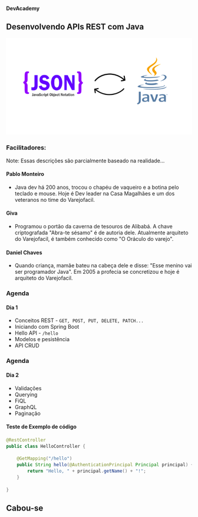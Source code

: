#### DevAcademy 



## Desenvolvendo APIs REST com Java



![Image](imagens/java-json.png)



### Facilitadores:
Note: Essas descrições são parcialmente baseado na realidade...



#### Pablo Monteiro
- Java dev há 200 anos, trocou o chapéu de vaqueiro e a botina pelo teclado e mouse. Hoje é Dev leader na Casa Magalhães e um dos veteranos no time do Varejofacil.



#### Giva
- Programou o portão da caverna de tesouros de Alibabá. A chave criptografada "Abra-te sésamo" é de autoria dele. Atualmente arquiteto do Varejofacil, é também conhecido como "O Oráculo do varejo".



#### Daniel Chaves
- Quando criança, mamãe bateu na cabeça dele e disse: "Esse menino vai ser programador Java". Em 2005 a profecia se concretizou e hoje é arquiteto do Varejofacil.



### Agenda
#### Dia 1
- Conceitos REST - `GET, POST, PUT, DELETE, PATCH...`
- Iniciando com Spring Boot
- Hello API - `/hello`
- Modelos e pesistência
- API CRUD



### Agenda
#### Dia 2
- Validações
- Querying
 - FiQL
 - GraphQL
 - Paginação



#### Teste de Exemplo de código
```java
@RestController
public class HelloController {

    @GetMapping("/hello")
    public String hello(@AuthenticationPrincipal Principal principal) {
        return "Hello, " + principal.getName() + "!";
    }

}
```



## Cabou-se